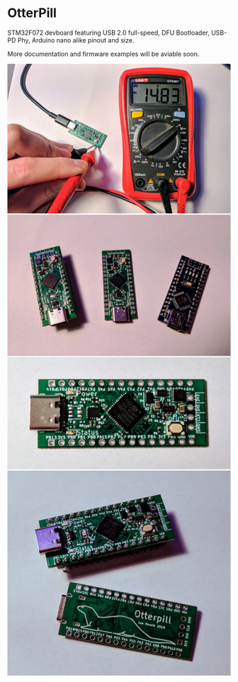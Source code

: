 # OtterPill

STM32F072 devboard featuring USB 2.0 full-speed, DFU Bootloader, USB-PD Phy, Arduino nano alike pinout and size.

More documentation and firmware examples will be aviable soon. 

![](images/1.jpg)
![](images/2.jpg)
![](images/3.jpg)
![](images/4.jpg)
